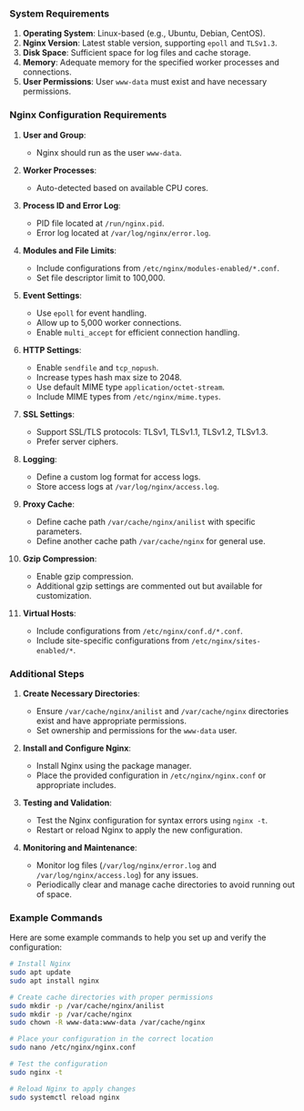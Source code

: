 ### System Requirements
1. **Operating System**: Linux-based (e.g., Ubuntu, Debian, CentOS).
2. **Nginx Version**: Latest stable version, supporting `epoll` and `TLSv1.3`.
3. **Disk Space**: Sufficient space for log files and cache storage.
4. **Memory**: Adequate memory for the specified worker processes and connections.
5. **User Permissions**: User `www-data` must exist and have necessary permissions.

### Nginx Configuration Requirements
1. **User and Group**:
   - Nginx should run as the user `www-data`.

2. **Worker Processes**:
   - Auto-detected based on available CPU cores.

3. **Process ID and Error Log**:
   - PID file located at `/run/nginx.pid`.
   - Error log located at `/var/log/nginx/error.log`.

4. **Modules and File Limits**:
   - Include configurations from `/etc/nginx/modules-enabled/*.conf`.
   - Set file descriptor limit to 100,000.

5. **Event Settings**:
   - Use `epoll` for event handling.
   - Allow up to 5,000 worker connections.
   - Enable `multi_accept` for efficient connection handling.

6. **HTTP Settings**:
   - Enable `sendfile` and `tcp_nopush`.
   - Increase types hash max size to 2048.
   - Use default MIME type `application/octet-stream`.
   - Include MIME types from `/etc/nginx/mime.types`.

7. **SSL Settings**:
   - Support SSL/TLS protocols: TLSv1, TLSv1.1, TLSv1.2, TLSv1.3.
   - Prefer server ciphers.

8. **Logging**:
   - Define a custom log format for access logs.
   - Store access logs at `/var/log/nginx/access.log`.

9. **Proxy Cache**:
   - Define cache path `/var/cache/nginx/anilist` with specific parameters.
   - Define another cache path `/var/cache/nginx` for general use.

10. **Gzip Compression**:
    - Enable gzip compression.
    - Additional gzip settings are commented out but available for customization.

11. **Virtual Hosts**:
    - Include configurations from `/etc/nginx/conf.d/*.conf`.
    - Include site-specific configurations from `/etc/nginx/sites-enabled/*`.

### Additional Steps
1. **Create Necessary Directories**:
   - Ensure `/var/cache/nginx/anilist` and `/var/cache/nginx` directories exist and have appropriate permissions.
   - Set ownership and permissions for the `www-data` user.

2. **Install and Configure Nginx**:
   - Install Nginx using the package manager.
   - Place the provided configuration in `/etc/nginx/nginx.conf` or appropriate includes.

3. **Testing and Validation**:
   - Test the Nginx configuration for syntax errors using `nginx -t`.
   - Restart or reload Nginx to apply the new configuration.

4. **Monitoring and Maintenance**:
   - Monitor log files (`/var/log/nginx/error.log` and `/var/log/nginx/access.log`) for any issues.
   - Periodically clear and manage cache directories to avoid running out of space.

### Example Commands
Here are some example commands to help you set up and verify the configuration:

```bash
# Install Nginx
sudo apt update
sudo apt install nginx

# Create cache directories with proper permissions
sudo mkdir -p /var/cache/nginx/anilist
sudo mkdir -p /var/cache/nginx
sudo chown -R www-data:www-data /var/cache/nginx

# Place your configuration in the correct location
sudo nano /etc/nginx/nginx.conf

# Test the configuration
sudo nginx -t

# Reload Nginx to apply changes
sudo systemctl reload nginx
